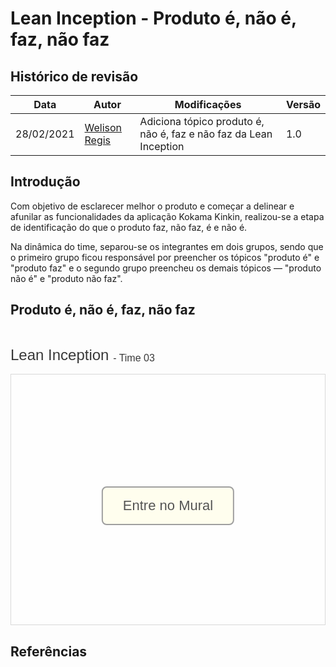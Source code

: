 # Lean Inception - Produto é, não é, faz, não faz

## Histórico de revisão

| Data       | Autor                                        | Modificações                                                      | Versão |
| ---------- | -------------------------------------------- | ----------------------------------------------------------------- | ------ |
| 28/02/2021 | [Welison Regis](https://github.com/WelisonR) | Adiciona tópico produto é, não é, faz e não faz da Lean Inception | 1.0    |

## Introdução

Com objetivo de esclarecer melhor o produto e começar a delinear e afunilar as funcionalidades da aplicação Kokama Kinkin, realizou-se a etapa de identificação do que o produto faz, não faz, é e não é.

Na dinâmica do time, separou-se os integrantes em dois grupos, sendo que o primeiro grupo ficou responsável por preencher os tópicos "produto é" e "produto faz" e o segundo grupo preencheu os demais tópicos — "produto não é" e "produto não faz".

## Produto é, não é, faz, não faz

<div style="width: 100%;" class="embed-thumb">
  <h1
    style="
      position: relative;
      vertical-align: middle;
      display: inline-block;
      font-size: 24px;
      line-height: 22px;
      color: #393939;
      margin-bottom: 10px;
      font-weight: 300;
      font-family: Proxima Nova, sans-serif;
    "
  >
    <div>
      <span
        style="
          max-width: 555px;
          display: inline-block;
          overflow: hidden;
          white-space: nowrap;
          text-overflow: ellipsis;
          line-height: 1;
          height: 25px;
          margin-top: -3px;
        "
        >Lean Inception</span
      >
      <span
        style="
          position: relative;
          top: -3px;
          font-size: 16px;
          margin-top: -6px;
          line-height: 24px;
          color: #393939;
          font-weight: 300;
        "
      >
        - Time 03</span
      >
    </div>
  </h1>
  <div
    style="
      position: relative;
      height: 0;
      overflow: hidden;
      height: 400px;
      max-width: 800px;
      min-width: 320px;
      border-width: 1px;
      border-style: solid;
      border-color: #d8d8d8;
      z-index: 1;
    "
  >
    <div
      style="
        position: absolute;
        top: 0;
        left: 0;
        z-index: 10;
        width: 100%;
        height: 100%;
        background: url(https://murally.blob.core.windows.net/thumbnails/fgaepsmds202027717/murals/fgaepsmds202027717.1613056265271-60254909c08cf56abe7f53d0-f7f92ae9-01b5-49d2-a181-80aba1208274.png?v=d187ac04-3998-4220-8925-13e61c586a54)
          no-repeat center center;
        background-size: cover;
      "
    >
      <div
        style="
          position: absolute;
          top: 0;
          left: 0;
          z-index: 20;
          width: 100%;
          height: 100%;
          background-color: white;
          -webkit-filter: opacity(0.4);
        "
      ></div>
      <a
        href="https://app.mural.co/t/fgaepsmds202027717/m/fgaepsmds202027717/1613056265271/43ebf7fd8cc2798103c19034b6ad715f5f8c77ed?wid=0-1589012350842"
        target="_blank"
        rel="noopener noreferrer"
        style="
          transform: translate(-50%, -50%);
          top: 50%;
          left: 50%;
          position: absolute;
          z-index: 30;
          border: none;
          display: block;
          height: 50px;
          background: transparent;
        "
      >
        <button style="padding: 16px 32px; text-align: center; font-size: 22px; margin: 4px 2px; cursor: pointer; background-color: #fffeee; color: #545454; border: 2px solid #9f9f9f; border-radius: 8px;">
          Entre no Mural
        </button>
      </a>
    </div>
  </div>
</div>

## Referências

[^1]: CAROLI, Paulo. Exemplo de Lean Inception: EasyBola. 2018. Disponível em: https://www.caroli.org/easy-bola/. Acesso em: 28 fev. 2021.
